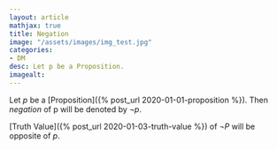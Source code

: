 ```yaml
---
layout: article
mathjax: true
title: Negation
image: "/assets/images/img_test.jpg"
categories:
- DM
desc: Let p be a Proposition. 
imagealt: 
---
```


Let *p* be a [Proposition]({% post_url 2020-01-01-proposition %}).
Then *negation* of p will be denoted by $\neg p$.


































































































































































































































































































































































[Truth Value]({% post_url 2020-01-03-truth-value %}) of $\neg P$ will be opposite of *p*.
































































































































































































































































































































































